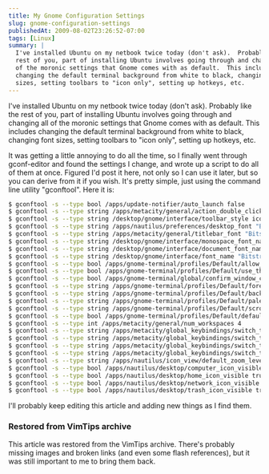 ```yaml
---
title: My Gnome Configuration Settings
slug: gnome-configuration-settings
publishedAt: 2009-08-02T23:26:52-07:00
tags: [Linux]
summary: |
  I've installed Ubuntu on my netbook twice today (don't ask).  Probably like the
  rest of you, part of installing Ubuntu involves going through and changing all
  of the moronic settings that Gnome comes with as default.  This includes
  changing the default terminal background from white to black, changing font
  sizes, setting toolbars to "icon only", setting up hotkeys, etc.
---
```

<p>I've installed Ubuntu on my netbook twice today (don't ask).  Probably like
the rest of you, part of installing Ubuntu involves going through and changing
all of the moronic settings that Gnome comes with as default.  This includes
changing the default terminal background from white to black, changing font
sizes, setting toolbars to "icon only", setting up hotkeys, etc.  </p>

<p>It was getting a little annoying to do all the time, so I finally went
through gconf-editor and found the settings I change, and wrote up a script to
do all of them at once.  Figured I'd post it here, not only so I can use it
    later, but so you can derive from it if you wish.  It's pretty simple, just
    using the command line utility "gconftool".  Here it is:</p>

```bash
$ gconftool -s --type bool /apps/update-notifier/auto_launch false
$ gconftool -s --type string /apps/metacity/general/action_double_click_titlebar toggle_shade
$ gconftool -s --type string /desktop/gnome/interface/toolbar_style icons
$ gconftool -s --type string /apps/nautilus/preferences/desktop_font "Bitstream Vera Sans 9"
$ gconftool -s --type string /apps/metacity/general/titlebar_font "Bitstream Vera Sans Bold 9"
$ gconftool -s --type string /desktop/gnome/interface/monospace_font_name "Bitstream Vera Sans Mono 9"
$ gconftool -s --type string /desktop/gnome/interface/document_font_name "Bitstream Vera Sans 9"
$ gconftool -s --type string /desktop/gnome/interface/font_name "Bitstream Vera Sans 9"
$ gconftool -s --type bool /apps/gnome-terminal/profiles/Default/allow_bold false
$ gconftool -s --type bool /apps/gnome-terminal/profiles/Default/use_theme_colors false
$ gconftool -s --type bool /apps/gnome-terminal/global/confirm_window_close false
$ gconftool -s --type string /apps/gnome-terminal/profiles/Default/foreground_color '#FFFFFFFFFFFF'
$ gconftool -s --type string /apps/gnome-terminal/profiles/Default/background_color '#000000000000'
$ gconftool -s --type string /apps/gnome-terminal/profiles/Default/palette "#000000000000:#AAAA00000000:#0000AAAA0000:#AAAA55550000:#00000000AAAA:#AAAA0000AAAA:#0000AAAAAAAA:#AAAAAAAAAAAA:#555555555555:#FFFF55555555:#5555FFFF5555:#FFFFFFFF5555:#55555555FFFF:#FFFF5555FFFF:#5555FFFFFFFF:#FFFFFFFFFFFF"
$ gconftool -s --type string /apps/gnome-terminal/profiles/Default/scrollbar_position hidden
$ gconftool -s --type bool /apps/gnome-terminal/profiles/Default/default_show_menubar false
$ gconftool -s --type int /apps/metacity/general/num_workspaces 4
$ gconftool -s --type string /apps/metacity/global_keybindings/switch_to_workspace_1 "<Control>F1"
$ gconftool -s --type string /apps/metacity/global_keybindings/switch_to_workspace_2 "<Control>F2"
$ gconftool -s --type string /apps/metacity/global_keybindings/switch_to_workspace_3 "<Control>F3"
$ gconftool -s --type string /apps/metacity/global_keybindings/switch_to_workspace_4 "<Control>F4"
$ gconftool -s --type string /apps/nautilus/icon_view/default_zoom_level small
$ gconftool -s --type bool /apps/nautilus/desktop/computer_icon_visible true
$ gconftool -s --type bool /apps/nautilus/desktop/home_icon_visible true
$ gconftool -s --type bool /apps/nautilus/desktop/network_icon_visible true
$ gconftool -s --type bool /apps/nautilus/desktop/trash_icon_visible true
```

<p>I'll probably keep editing this article and adding new things as I find
them.</p>

<div class="restored-from-archive">
  <h3>Restored from VimTips archive</h3>
  <p>
  This article was restored from the VimTips archive. There's probably
  missing images and broken links (and even some flash references), but it
  was still important to me to bring them back.
  </p>
</div>
